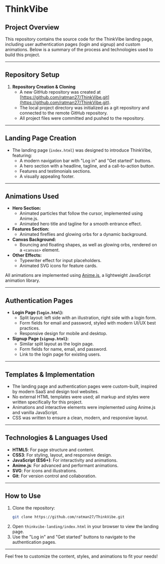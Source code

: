 # ThinkVibe

## Project Overview

This repository contains the source code for the ThinkVibe landing page, including user authentication pages (login and signup) and custom animations. Below is a summary of the process and technologies used to build this project.

---

## Repository Setup

1. **Repository Creation & Cloning**
   - A new GitHub repository was created at [https://github.com/ratman27/ThinkVibe.git](https://github.com/ratman27/ThinkVibe.git).
   - The local project directory was initialized as a git repository and connected to the remote GitHub repository.
   - All project files were committed and pushed to the repository.

---

## Landing Page Creation

- The landing page (`index.html`) was designed to introduce ThinkVibe, featuring:
  - A modern navigation bar with "Log in" and "Get started" buttons.
  - A hero section with a headline, tagline, and a call-to-action button.
  - Features and testimonials sections.
  - A visually appealing footer.

---

## Animations Used

- **Hero Section:**
  - Animated particles that follow the cursor, implemented using Anime.js.
  - Animated hero title and tagline for a smooth entrance effect.
- **Features Section:**
  - Animated fireflies and glowing orbs for a dynamic background.
- **Canvas Background:**
  - Bouncing and floating shapes, as well as glowing orbs, rendered on a `<canvas>` element.
- **Other Effects:**
  - Typewriter effect for input placeholders.
  - Animated SVG icons for feature cards.

All animations are implemented using [Anime.js](https://animejs.com/), a lightweight JavaScript animation library.

---

## Authentication Pages

- **Login Page (`login.html`):**
  - Split layout: left side with an illustration, right side with a login form.
  - Form fields for email and password, styled with modern UI/UX best practices.
  - Responsive design for mobile and desktop.
- **Signup Page (`signup.html`):**
  - Similar split layout as the login page.
  - Form fields for name, email, and password.
  - Link to the login page for existing users.

---

## Templates & Implementation

- The landing page and authentication pages were custom-built, inspired by modern SaaS and design tool websites.
- No external HTML templates were used; all markup and styles were written specifically for this project.
- Animations and interactive elements were implemented using Anime.js and vanilla JavaScript.
- CSS was written to ensure a clean, modern, and responsive layout.

---

## Technologies & Languages Used

- **HTML5**: For page structure and content.
- **CSS3**: For styling, layout, and responsive design.
- **JavaScript (ES6+)**: For interactivity and animations.
- **Anime.js**: For advanced and performant animations.
- **SVG**: For icons and illustrations.
- **Git**: For version control and collaboration.

---

## How to Use

1. Clone the repository:
   ```sh
   git clone https://github.com/ratman27/ThinkVibe.git
   ```
2. Open `thinkvibe-landing/index.html` in your browser to view the landing page.
3. Use the "Log in" and "Get started" buttons to navigate to the authentication pages.

---

Feel free to customize the content, styles, and animations to fit your needs!

